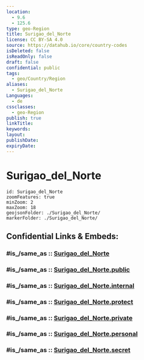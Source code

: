 ```yaml
---
location:
  - 9.6
  - 125.6
type: geo-Region
title: Surigao_del_Norte
license: CC BY-SA 4.0
source: https://datahub.io/core/country-codes
isDeleted: false
isReadOnly: false
draft: false
confidential: public
tags:
  - geo/Country/Region
aliases:
  - Surigao_del_Norte
Languages:
  - de
cssclasses:
  - geo-Region
publish: true
linkTitle:
keywords:
layout:
publishDate:
expiryDate:
---
```


# Surigao_del_Norte

```leaflet
id: Surigao_del_Norte
zoomFeatures: true 
minZoom: 2 
maxZoom: 18
geojsonFolder: ./Surigao_del_Norte/
markerFolder: ./Surigao_del_Norte/
```


## Confidential Links & Embeds: 

### #is_/same_as :: [Surigao_del_Norte](/_Standards/Earth/Continent/Asia/Asia~South~East/Malay_Archipelago/Philippines/Regions~Philippines/Surigao_del_Norte.md) 

### #is_/same_as :: [Surigao_del_Norte.public](/_public/Earth/Continent/Asia/Asia~South~East/Malay_Archipelago/Philippines/Regions~Philippines/Surigao_del_Norte.public.md) 

### #is_/same_as :: [Surigao_del_Norte.internal](/_internal/Earth/Continent/Asia/Asia~South~East/Malay_Archipelago/Philippines/Regions~Philippines/Surigao_del_Norte.internal.md) 

### #is_/same_as :: [Surigao_del_Norte.protect](/_protect/Earth/Continent/Asia/Asia~South~East/Malay_Archipelago/Philippines/Regions~Philippines/Surigao_del_Norte.protect.md) 

### #is_/same_as :: [Surigao_del_Norte.private](/_private/Earth/Continent/Asia/Asia~South~East/Malay_Archipelago/Philippines/Regions~Philippines/Surigao_del_Norte.private.md) 

### #is_/same_as :: [Surigao_del_Norte.personal](/_personal/Earth/Continent/Asia/Asia~South~East/Malay_Archipelago/Philippines/Regions~Philippines/Surigao_del_Norte.personal.md) 

### #is_/same_as :: [Surigao_del_Norte.secret](/_secret/Earth/Continent/Asia/Asia~South~East/Malay_Archipelago/Philippines/Regions~Philippines/Surigao_del_Norte.secret.md)

